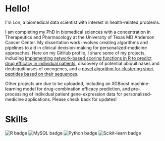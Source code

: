 # Hello!
I'm Lon, a biomedical data scientist with interest in health-related problems. 

I am completing my PhD in biomedical sciences with a concentration in Therapeutics and Pharmacology at the University of Texas MD Anderson Cancer Center. My dissertation work involves creating algorithms and pipelines to aid in clinical decision-making for personalized-medicine approaches. Here on my GitHub profile, I share some of my projects, including [implementing network-based scoring functions in R to predict drug efficacy in individual patients](https://github.com/alonzowolfram/network-scores), discovery of potential ubiquitinases and deubiquitinases of oncogenes, and a [novel algorithm for clustering short peptides based on their sequences](https://github.com/alonzowolfram/peptide-clustering). 

Other projects are due to be uploaded, including an XGBoost machine-learning model for drug-combination efficacy prediction, and pre-processing of individual patient gene-expression data for personalized-medicine applications. Please check back for updates! 

# Skills
![R badge](https://img.shields.io/badge/R-276DC3?style=for-the-badge&logo=r&logoColor=white)
![MySQL badge](https://img.shields.io/badge/MySQL-005C84?style=for-the-badge&logo=mysql&logoColor=white)
![Python badge](https://img.shields.io/badge/Python-FFD43B?style=for-the-badge&logo=python&logoColor=blue)
![Scikit-learn badge](https://img.shields.io/badge/scikit_learn-F7931E?style=for-the-badge&logo=scikit-learn&logoColor=white)
